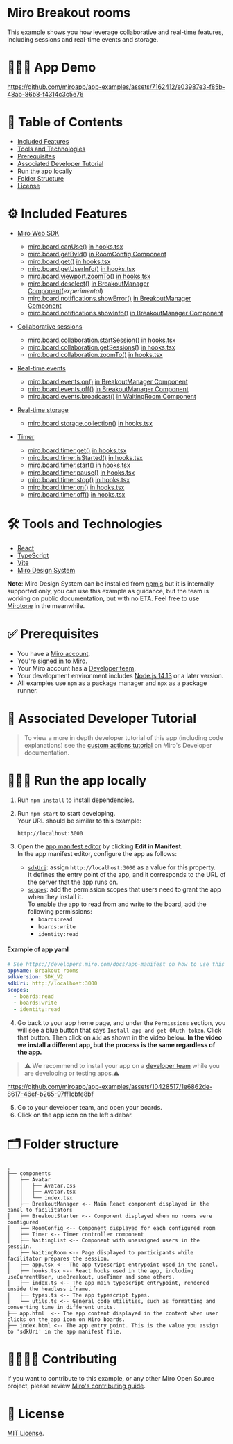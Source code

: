 # Miro Breakout rooms

This example shows you how leverage collaborative and real-time features, including sessions and real-time events and storage.

# 👨🏻‍💻 App Demo

https://github.com/miroapp/app-examples/assets/7162412/e03987e3-f85b-48ab-86b8-f4314c3c5e76

# 📒 Table of Contents

- [Included Features](#features)
- [Tools and Technologies](#tools)
- [Prerequisites](#prerequisites)
- [Associated Developer Tutorial](#tutorial)
- [Run the app locally](#run)
- [Folder Structure](#folder)
- [License](#license)

# ⚙️ Included Features <a name="features"></a>

- [Miro Web SDK](https://developers.miro.com/docs/web-sdk-reference)

  - [miro.board.canUse()](https://developers.miro.com/docs/websdk-reference-board#canuse) [in hooks.tsx](https://github.com/miroapp/app-examples/blob/main/examples/breakout-rooms/src/hooks.tsx#L581)
  - [miro.board.getById()](https://developers.miro.com/docs/websdk-reference-board#getbyid) [in RoomConfig Component](https://github.com/miroapp/app-examples/blob/main/examples/breakout-rooms/src/components/RoomConfig/RoomConfig.tsx#L44)
  - [miro.board.get()](https://developers.miro.com/docs/websdk-reference-board#get) [in hooks.tsx](https://github.com/miroapp/app-examples/blob/main/examples/breakout-rooms/src/hooks.tsx#L265)
  - [miro.board.getUserInfo()](https://developers.miro.com/docs/websdk-reference-board#getuserinfo) [in hooks.tsx](https://github.com/miroapp/app-examples/blob/main/examples/breakout-rooms/src/hooks.tsx#L32)
  - [miro.board.viewport.zoomTo()](https://developers.miro.com/docs/websdk-reference-viewport#zoomto) [in hooks.tsx](https://github.com/miroapp/app-examples/blob/main/examples/breakout-rooms/src/hooks.tsx#L363)
  - [miro.board.deselect()](https://developers.miro.com/docs/websdk-reference-experimental#deselect) [in BreakoutManager Component](https://github.com/miroapp/app-examples/blob/main/examples/breakout-rooms/src/components/BreakoutManager/BreakoutManager.tsx#L110)(_experimental_)
  - [miro.board.notifications.showError()](https://developers.miro.com/docs/websdk-reference-notifications#showerror) [in BreakoutManager Component](https://github.com/miroapp/app-examples/blob/main/examples/breakout-rooms/src/components/BreakoutManager/BreakoutManager.tsx#L76)
  - [miro.board.notifications.showInfo()](https://developers.miro.com/docs/websdk-reference-notifications#showinfo) [in BreakoutManager Component](https://github.com/miroapp/app-examples/blob/main/examples/breakout-rooms/src/components/BreakoutManager/BreakoutManager.tsx#L70-L72)

- [Collaborative sessions](https://developers.miro.com/docs/websdk-reference-session)
  - [miro.board.collaboration.startSession()](https://developers.miro.com/docs/websdk-reference-collaboration#startsession) [in hooks.tsx](https://github.com/miroapp/app-examples/blob/main/examples/breakout-rooms/src/hooks.tsx#L320)
  - [miro.board.collaboration.getSessions()](https://developers.miro.com/docs/websdk-reference-collaboration#getsessions) [in hooks.tsx](https://github.com/miroapp/app-examples/blob/main/examples/breakout-rooms/src/hooks.tsx#L315)
  - [miro.board.collaboration.zoomTo()](https://developers.miro.com/docs/websdk-reference-collaboration#zoomto) [in hooks.tsx](https://github.com/miroapp/app-examples/blob/main/examples/breakout-rooms/src/hooks.tsx#L274)
- [Real-time events](https://developers.miro.com/docs/websdk-reference-events)
  - [miro.board.events.on()](https://developers.miro.com/docs/websdk-reference-events#on) [in BreakoutManager Component](https://github.com/miroapp/app-examples/blob/main/examples/breakout-rooms/src/components/BreakoutManager/BreakoutManager.tsx#L95)
  - [miro.board.events.off()](https://developers.miro.com/docs/websdk-reference-events#off) [in BreakoutManager Component](https://github.com/miroapp/app-examples/blob/main/examples/breakout-rooms/src/components/BreakoutManager/BreakoutManager.tsx#L98)
  - [miro.board.events.broadcast()](https://developers.miro.com/docs/websdk-reference-events#broadcast) [in WaitingRoom Component](https://github.com/miroapp/app-examples/blob/main/examples/breakout-rooms/src/components/WaitingRoom/WaitingRoom.tsx#L18)
- [Real-time storage](https://developers.miro.com/docs/websdk-reference-storage)

  - [miro.board.storage.collection()](https://developers.miro.com/docs/websdk-reference-storage#collection) [in hooks.tsx](https://github.com/miroapp/app-examples/blob/main/examples/breakout-rooms/src/hooks.tsx#L52)

- [Timer](https://developers.miro.com/docs/websdk-reference-timer)
  - [miro.board.timer.get()](https://developers.miro.com/docs/websdk-reference-timer#get) [in hooks.tsx](https://github.com/miroapp/app-examples/blob/main/examples/breakout-rooms/src/hooks.tsx#L541)
  - [miro.board.timer.isStarted()](https://developers.miro.com/docs/websdk-reference-timer#isstarted) [in hooks.tsx](https://github.com/miroapp/app-examples/blob/main/examples/breakout-rooms/src/hooks.tsx#L461)
  - [miro.board.timer.start()](https://developers.miro.com/docs/websdk-reference-timer#start) [in hooks.tsx](https://github.com/miroapp/app-examples/blob/main/examples/breakout-rooms/src/hooks.tsx#L448)
  - [miro.board.timer.pause()](https://developers.miro.com/docs/websdk-reference-timer#pause) [in hooks.tsx](https://github.com/miroapp/app-examples/blob/main/examples/breakout-rooms/src/hooks.tsx#L454)
  - [miro.board.timer.stop()](https://developers.miro.com/docs/websdk-reference-timer#stop) [in hooks.tsx](https://github.com/miroapp/app-examples/blob/main/examples/breakout-rooms/src/hooks.tsx#L463)
  - [miro.board.timer.on()](https://developers.miro.com/docs/websdk-reference-timer#on) [in hooks.tsx](https://github.com/miroapp/app-examples/blob/main/examples/breakout-rooms/src/hooks.tsx#L556-L558)
  - [miro.board.timer.off()](https://developers.miro.com/docs/websdk-reference-timer#off) [in hooks.tsx](https://github.com/miroapp/app-examples/blob/main/examples/breakout-rooms/src/hooks.tsx#L561-L563)

# 🛠️ Tools and Technologies <a name="tools"></a>

- [React](https://react.dev/)
- [TypeScript](https://www.typescriptlang.org/)
- [Vite](https://vitejs.dev/)
- [Miro Design System](https://www.npmjs.com/package/@mirohq/design-system)

**Note**: Miro Design System can be installed from [npmjs](https://www.npmjs.com/) but it is internally supported only, you can use this example as guidance, but the team is working on public documentation, but with no ETA. Feel free to use [Mirotone](https://www.mirotone.xyz/css) in the meanwhile.

# ✅ Prerequisites <a name="prerequisites"></a>

- You have a [Miro account](https://miro.com/signup/).
- You're [signed in to Miro](https://miro.com/login/).
- Your Miro account has a [Developer team](https://developers.miro.com/docs/create-a-developer-team).
- Your development environment includes [Node.js 14.13](https://nodejs.org/en/download) or a later version.
- All examples use `npm` as a package manager and `npx` as a package runner.

# 📖 Associated Developer Tutorial <a name="tutorial"></a>

> To view a more in depth developer tutorial
> of this app (including code explanations) see the [custom actions tutorial](https://developers.miro.com/docs/add-custom-actions-to-your-app) on Miro's Developer documentation.

# 🏃🏽‍♂️ Run the app locally <a name="run"></a>

1. Run `npm install` to install dependencies.
2. Run `npm start` to start developing. \
   Your URL should be similar to this example:
   ```
   http://localhost:3000
   ```
3. Open the [app manifest editor](https://developers.miro.com/docs/manually-create-an-app#step-2-configure-your-app-in-miro) by clicking **Edit in Manifest**. \
   In the app manifest editor, configure the app as follows:

   - [`sdkUri`](https://developers.miro.com/docs/app-manifest#sdkuri): assign `http://localhost:3000` as a value for this property. \
     It defines the entry point of the app, and it corresponds to the URL of the server that the app runs on.
   - [`scopes`](https://developers.miro.com/docs/app-manifest#scopes): add the permission scopes that users need to grant the app when they install it. \
     To enable the app to read from and write to the board, add the following permissions:
     - `boards:read`
     - `boards:write`
     - `identity:read`

#### Example of app yaml

```yaml
# See https://developers.miro.com/docs/app-manifest on how to use this
appName: Breakout rooms
sdkVersion: SDK_V2
sdkUri: http://localhost:3000
scopes:
  - boards:read
  - boards:write
  - identity:read
```

4. Go back to your app home page, and under the `Permissions` section, you will see a blue button that says `Install app and get OAuth token`. Click that button. Then click on `Add` as shown in the video below. <b>In the video we install a different app, but the process is the same regardless of the app.</b>

> ⚠️ We recommend to install your app on a [developer team](https://developers.miro.com/docs/create-a-developer-team) while you are developing or testing apps.⚠️

https://github.com/miroapp/app-examples/assets/10428517/1e6862de-8617-46ef-b265-97ff1cbfe8bf

5. Go to your developer team, and open your boards.
6. Click on the app icon on the left sidebar.

# 🗂️ Folder structure <a name="folder"></a>

```
.
├── components
│   ├── Avatar
│   │   ├── Avatar.css
│   │   ├── Avatar.tsx
│   │   └── index.tsx
│   ├── BreakoutManager <-- Main React component displayed in the panel to facilitators
│   ├── BreakoutStarter <-- Component displayed when no rooms were configured
│   ├── RoomConfig <-- Component displayed for each configured room
│   ├── Timer <-- Timer controller component
│   ├── WaitingList <-- Component with unassigned users in the sessiin.
│   ├── WaitingRoom <-- Page displayed to participants while facilitator prepares the session.
│   ├── app.tsx <-- The app typescript entrypoint used in the panel.
│   ├── hooks.tsx <-- React hooks used in the app, including useCurrentUser, useBreakout, useTimer and some others.
│   ├── index.ts <-- The app main typescript entrypoint, rendered inside the headless iframe.
│   ├── types.ts <-- The app typescript types.
│   └── utils.ts <-- General code utilities, such as formatting and converting time in different units.
├── app.html  <-- The app content displayed in the content when user clicks on the app icon on Miro boards.
├── index.html <-- The app entry point. This is the value you assign to 'sdkUri' in the app manifest file.

```

# 🫱🏻‍🫲🏽 Contributing <a name="contributing"></a>

If you want to contribute to this example, or any other Miro Open Source project, please review [Miro's contributing guide](https://github.com/miroapp/app-examples/blob/main/CONTRIBUTING.md).

# 🪪 License <a name="license"></a>

[MIT License](https://github.com/miroapp/app-examples/blob/main/LICENSE).
